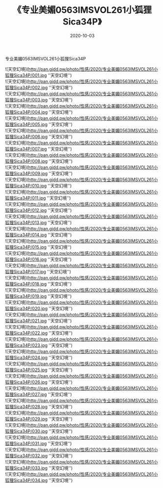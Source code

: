 ﻿---
layout: post
title:  《专业美媚0563IMSVOL261小狐狸Sica34P》
date:   2020-10-03
img: http://pan.gjdd.pw/photo/性感/2020/专业美媚0563IMSVOL261小狐狸Sica34P/000.jpg
categories: [美女, 性感, 泳衣]
---

专业美媚0563IMSVOL261小狐狸Sica34P



![天空幻境](http://pan.gjdd.pw/photo/性感/2020/专业美媚0563IMSVOL261小狐狸Sica34P/001.jpg ''天空幻境'') <br>
![天空幻境](http://pan.gjdd.pw/photo/性感/2020/专业美媚0563IMSVOL261小狐狸Sica34P/002.jpg ''天空幻境'') <br>
![天空幻境](http://pan.gjdd.pw/photo/性感/2020/专业美媚0563IMSVOL261小狐狸Sica34P/003.jpg ''天空幻境'') <br>
![天空幻境](http://pan.gjdd.pw/photo/性感/2020/专业美媚0563IMSVOL261小狐狸Sica34P/004.jpg ''天空幻境'') <br>
![天空幻境](http://pan.gjdd.pw/photo/性感/2020/专业美媚0563IMSVOL261小狐狸Sica34P/005.jpg ''天空幻境'') <br>
![天空幻境](http://pan.gjdd.pw/photo/性感/2020/专业美媚0563IMSVOL261小狐狸Sica34P/006.jpg ''天空幻境'') <br>
![天空幻境](http://pan.gjdd.pw/photo/性感/2020/专业美媚0563IMSVOL261小狐狸Sica34P/007.jpg ''天空幻境'') <br>
![天空幻境](http://pan.gjdd.pw/photo/性感/2020/专业美媚0563IMSVOL261小狐狸Sica34P/008.jpg ''天空幻境'') <br>
![天空幻境](http://pan.gjdd.pw/photo/性感/2020/专业美媚0563IMSVOL261小狐狸Sica34P/009.jpg ''天空幻境'') <br>
![天空幻境](http://pan.gjdd.pw/photo/性感/2020/专业美媚0563IMSVOL261小狐狸Sica34P/010.jpg ''天空幻境'') <br>
![天空幻境](http://pan.gjdd.pw/photo/性感/2020/专业美媚0563IMSVOL261小狐狸Sica34P/011.jpg ''天空幻境'') <br>
![天空幻境](http://pan.gjdd.pw/photo/性感/2020/专业美媚0563IMSVOL261小狐狸Sica34P/012.jpg ''天空幻境'') <br>
![天空幻境](http://pan.gjdd.pw/photo/性感/2020/专业美媚0563IMSVOL261小狐狸Sica34P/013.jpg ''天空幻境'') <br>
![天空幻境](http://pan.gjdd.pw/photo/性感/2020/专业美媚0563IMSVOL261小狐狸Sica34P/014.jpg ''天空幻境'') <br>
![天空幻境](http://pan.gjdd.pw/photo/性感/2020/专业美媚0563IMSVOL261小狐狸Sica34P/015.jpg ''天空幻境'') <br>
![天空幻境](http://pan.gjdd.pw/photo/性感/2020/专业美媚0563IMSVOL261小狐狸Sica34P/016.jpg ''天空幻境'') <br>
![天空幻境](http://pan.gjdd.pw/photo/性感/2020/专业美媚0563IMSVOL261小狐狸Sica34P/017.jpg ''天空幻境'') <br>
![天空幻境](http://pan.gjdd.pw/photo/性感/2020/专业美媚0563IMSVOL261小狐狸Sica34P/018.jpg ''天空幻境'') <br>
![天空幻境](http://pan.gjdd.pw/photo/性感/2020/专业美媚0563IMSVOL261小狐狸Sica34P/019.jpg ''天空幻境'') <br>
![天空幻境](http://pan.gjdd.pw/photo/性感/2020/专业美媚0563IMSVOL261小狐狸Sica34P/020.jpg ''天空幻境'') <br>
![天空幻境](http://pan.gjdd.pw/photo/性感/2020/专业美媚0563IMSVOL261小狐狸Sica34P/021.jpg ''天空幻境'') <br>
![天空幻境](http://pan.gjdd.pw/photo/性感/2020/专业美媚0563IMSVOL261小狐狸Sica34P/022.jpg ''天空幻境'') <br>
![天空幻境](http://pan.gjdd.pw/photo/性感/2020/专业美媚0563IMSVOL261小狐狸Sica34P/023.jpg ''天空幻境'') <br>
![天空幻境](http://pan.gjdd.pw/photo/性感/2020/专业美媚0563IMSVOL261小狐狸Sica34P/024.jpg ''天空幻境'') <br>
![天空幻境](http://pan.gjdd.pw/photo/性感/2020/专业美媚0563IMSVOL261小狐狸Sica34P/025.jpg ''天空幻境'') <br>
![天空幻境](http://pan.gjdd.pw/photo/性感/2020/专业美媚0563IMSVOL261小狐狸Sica34P/026.jpg ''天空幻境'') <br>
![天空幻境](http://pan.gjdd.pw/photo/性感/2020/专业美媚0563IMSVOL261小狐狸Sica34P/027.jpg ''天空幻境'') <br>
![天空幻境](http://pan.gjdd.pw/photo/性感/2020/专业美媚0563IMSVOL261小狐狸Sica34P/028.jpg ''天空幻境'') <br>
![天空幻境](http://pan.gjdd.pw/photo/性感/2020/专业美媚0563IMSVOL261小狐狸Sica34P/029.jpg ''天空幻境'') <br>
![天空幻境](http://pan.gjdd.pw/photo/性感/2020/专业美媚0563IMSVOL261小狐狸Sica34P/030.jpg ''天空幻境'') <br>
![天空幻境](http://pan.gjdd.pw/photo/性感/2020/专业美媚0563IMSVOL261小狐狸Sica34P/031.jpg ''天空幻境'') <br>
![天空幻境](http://pan.gjdd.pw/photo/性感/2020/专业美媚0563IMSVOL261小狐狸Sica34P/032.jpg ''天空幻境'') <br>
![天空幻境](http://pan.gjdd.pw/photo/性感/2020/专业美媚0563IMSVOL261小狐狸Sica34P/033.jpg ''天空幻境'') <br>
![天空幻境](http://pan.gjdd.pw/photo/性感/2020/专业美媚0563IMSVOL261小狐狸Sica34P/034.jpg ''天空幻境'') <br>